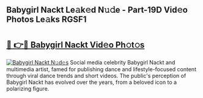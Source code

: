 ## Babygirl Nackt Le𝚊k𝚎d N𝚞𝚍e - Part-19D Vid𝚎o Photos Le𝚊ks RGSF1

# <h2><a href="http://fbaskjz.evod.top/?m=Babygirl+Nackt">🔗 👉🔴 Babygirl Nackt Vid𝚎o Ph𝚘t𝚘s</a></h2>

[![Babygirl Nackt N𝚞d𝚎s](https://i.imgur.com/8V9OHl7.gif)](http://fbaskjz.evod.top/?m=Babygirl+Nackt)
Social media celebrity Babygirl Nackt and multimedia artist, famed for publishing dance and lifestyle-focused content through viral dance trends and short videos. The public's perception of Babygirl Nackt has evolved over the years, from a beloved icon to a polarizing figure. 
